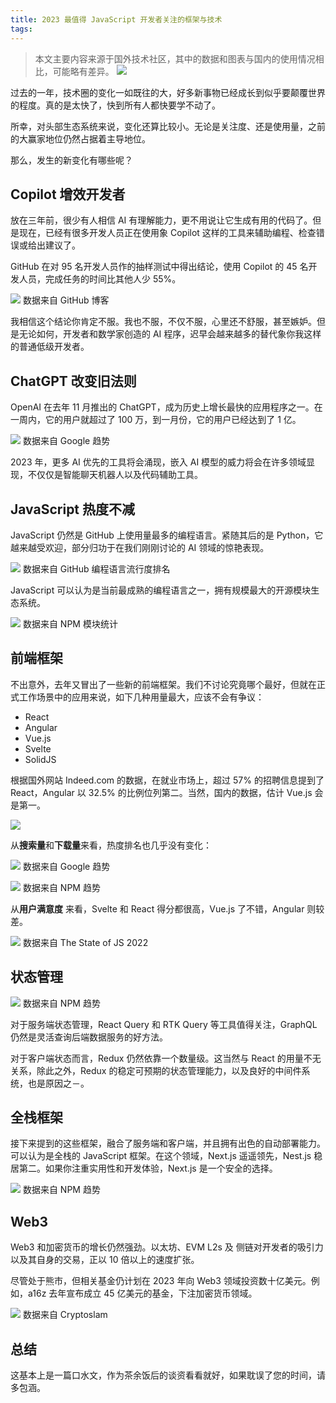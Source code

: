```yaml
---
title: 2023 最值得 JavaScript 开发者关注的框架与技术
tags:
---
```


> 本文主要内容来源于国外技术社区，其中的数据和图表与国内的使用情况相比，可能略有差异。
> ![](/images/tft01.png)

过去的一年，技术圈的变化一如既往的大，好多新事物已经成长到似乎要颠覆世界的程度。真的是太快了，快到所有人都快要学不动了。

所幸，对头部生态系统来说，变化还算比较小。无论是关注度、还是使用量，之前的大赢家地位仍然占据着主导地位。

那么，发生的新变化有哪些呢？

## Copilot 增效开发者

放在三年前，很少有人相信 AI 有理解能力，更不用说让它生成有用的代码了。但是现在，已经有很多开发人员正在使用象 Copilot 这样的工具来辅助编程、检查错误或给出建议了。

GitHub 在对 95 名开发人员作的抽样测试中得出结论，使用 Copilot 的 45 名开发人员，完成任务的时间比其他人少 55%。

![](/images/tft02.png) 数据来自 GitHub 博客

我相信这个结论你肯定不服。我也不服，不仅不服，心里还不舒服，甚至嫉妒。但是无论如何，开发者和数学家创造的 AI 程序，迟早会越来越多的替代象你我这样的普通低级开发者。

## ChatGPT 改变旧法则

OpenAI 在去年 11 月推出的 ChatGPT，成为历史上增长最快的应用程序之一。在一周内，它的用户就超过了 100 万，到一月份，它的用户已经达到了 1 亿。

![](/images/tft03.png) 数据来自 Google 趋势

2023 年，更多 AI 优先的工具将会涌现，嵌入 AI 模型的威力将会在许多领域显现，不仅仅是智能聊天机器人以及代码辅助工具。

## JavaScript 热度不减

JavaScript 仍然是 GitHub 上使用量最多的编程语言。紧随其后的是 Python，它越来越受欢迎，部分归功于在我们刚刚讨论的 AI 领域的惊艳表现。

![](/images/tft04.png) 数据来自 GitHub 编程语言流行度排名

JavaScript 可以认为是当前最成熟的编程语言之一，拥有规模最大的开源模块生态系统。

![](/images/tft05.png) 数据来自 NPM 模块统计

## 前端框架

不出意外，去年又冒出了一些新的前端框架。我们不讨论究竟哪个最好，但就在正式工作场景中的应用来说，如下几种用量最大，应该不会有争议：

- React
- Angular
- Vue.js
- Svelte
- SolidJS

根据国外网站 Indeed.com 的数据，在就业市场上，超过 57% 的招聘信息提到了 React，Angular 以 32.5% 的比例位列第二。当然，国内的数据，估计 Vue.js 会是第一。

![](/images/tft06.png)

从**搜索量**和**下载量**来看，热度排名也几乎没有变化：

![](/images/tft07.png) 数据来自 Google 趋势

![](/images/tft08.png) 数据来自 NPM 趋势

从**用户满意度** 来看，Svelte 和 React 得分都很高，Vue.js 了不错，Angular 则较差。

![](/images/tft09.png) 数据来自 The State of JS 2022

## 状态管理

![](/images/tft10.png) 数据来自 NPM 趋势

对于服务端状态管理，React Query 和 RTK Query 等工具值得关注，GraphQL 仍然是灵活查询后端数据服务的好方法。

对于客户端状态而言，Redux 仍然依靠一个数量级。这当然与 React 的用量不无关系，除此之外，Redux 的稳定可预期的状态管理能力，以及良好的中间件系统，也是原因之－。

## 全栈框架

接下来提到的这些框架，融合了服务端和客户端，并且拥有出色的自动部署能力。可以认为是全栈的 JavaScript 框架。在这个领域，Next.js 遥遥领先，Nest.js 稳居第二。如果你注重实用性和开发体验，Next.js 是一个安全的选择。

![](/images/tft11.png) 数据来自 NPM 趋势

## Web3

Web3 和加密货币的增长仍然强劲。以太坊、EVM L2s 及 侧链对开发者的吸引力以及其自身的交易，正以 10 倍以上的速度扩张。

尽管处于熊市，但相关基金仍计划在 2023 年向 Web3 领域投资数十亿美元。例如，a16z 去年宣布成立 45 亿美元的基金，下注加密货币领域。

![](/images/tft11.png) 数据来自 Cryptoslam

## 总结

这基本上是一篇口水文，作为茶余饭后的谈资看看就好，如果耽误了您的时间，请多包涵。
